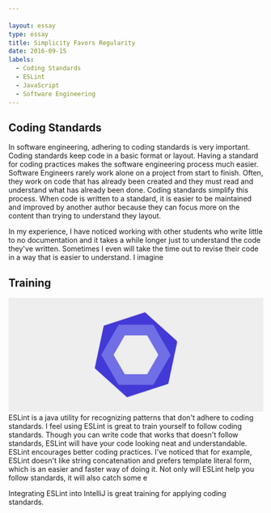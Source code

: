 ```yaml
---

layout: essay
type: essay
title: Simplicity Favors Regularity
date: 2016-09-15
labels:
  - Coding Standards
  - ESLint
  - JavaScript
  - Software Engineering
---
```

## Coding Standards
In software engineering, adhering to coding standards is very important. Coding standards keep code in a basic format or layout. Having a standard for coding practices makes the software engineering process much easier. Software Engineers rarely work alone on a project from start to finish. Often, they work on code that has already been created and they must read and understand what has already been done. Coding standards simplify this process. When code is written to a standard, it is easier to be maintained and improved by another author because they can focus more on the content than trying to understand they layout. 

In my experience, I have noticed working with other students who write little to no documentation and it takes a while longer just to understand the code they've written. Sometimes I even will take the time out to revise their code in a way that is easier to understand. I imagine

## Training
<img class="ui medium right floated rounded image" src="../images/eslint.jpg">
ESLint is a java utility for recognizing patterns that don't adhere to coding standards. I feel using ESLint is great to train yourself to follow coding standards. Though you can write code that works that doesn't follow standards, ESLint will have your code looking neat and understandable. ESLint encourages better coding practices. I've noticed that for example, ESLint doesn't like string concatenation and prefers template literal form, which is an easier and faster way of doing it. Not only will ESLint help you follow standards, it will also catch some e

Integrating ESLint into IntelliJ is great training for applying coding standards.